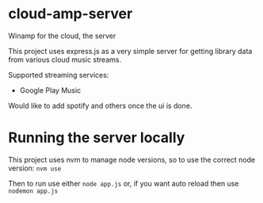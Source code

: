 # cloud-amp-server
Winamp for the cloud, the server

This project uses express.js as a very simple server for getting library data from various cloud music streams. 

Supported streaming services:
* Google Play Music

Would like to add spotify and others once the ui is done.

# Running the server locally

This project uses nvm to manage node versions, so to use the correct node version:
`nvm use`

Then to run use either
`node app.js`
or, if you want auto reload then use
`nodemon app.js`


